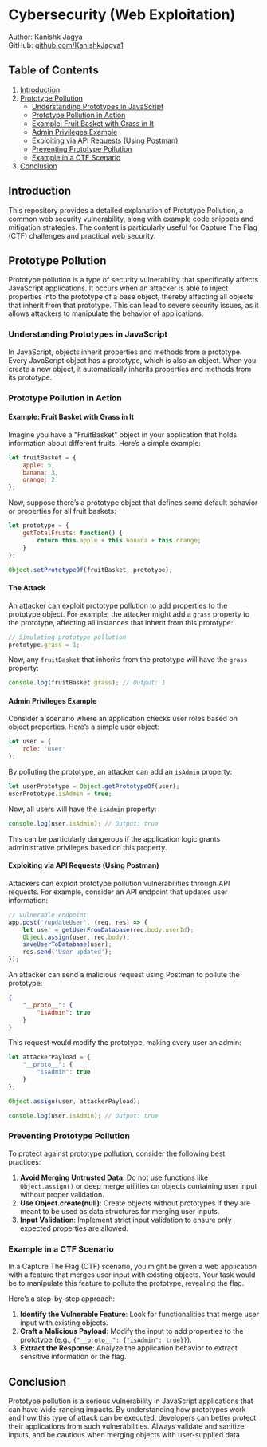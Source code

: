 # Cybersecurity (Web Exploitation)
Author: Kanishk Jagya  
GitHub: [github.com/KanishkJagya1](https://github.com/KanishkJagya1)

## Table of Contents
1. [Introduction](#introduction)
2. [Prototype Pollution](#prototype-pollution)
    - [Understanding Prototypes in JavaScript](#understanding-prototypes-in-javascript)
    - [Prototype Pollution in Action](#prototype-pollution-in-action)
    - [Example: Fruit Basket with Grass in It](#example-fruit-basket-with-grass-in-it)
    - [Admin Privileges Example](#admin-privileges-example)
    - [Exploiting via API Requests (Using Postman)](#exploiting-via-api-requests-using-postman)
    - [Preventing Prototype Pollution](#preventing-prototype-pollution)
    - [Example in a CTF Scenario](#example-in-a-ctf-scenario)
3. [Conclusion](#conclusion)

## Introduction
This repository provides a detailed explanation of Prototype Pollution, a common web security vulnerability, along with example code snippets and mitigation strategies. The content is particularly useful for Capture The Flag (CTF) challenges and practical web security.

## Prototype Pollution
Prototype pollution is a type of security vulnerability that specifically affects JavaScript applications. It occurs when an attacker is able to inject properties into the prototype of a base object, thereby affecting all objects that inherit from that prototype. This can lead to severe security issues, as it allows attackers to manipulate the behavior of applications.

### Understanding Prototypes in JavaScript
In JavaScript, objects inherit properties and methods from a prototype. Every JavaScript object has a prototype, which is also an object. When you create a new object, it automatically inherits properties and methods from its prototype.

### Prototype Pollution in Action
#### Example: Fruit Basket with Grass in It
Imagine you have a "FruitBasket" object in your application that holds information about different fruits. Here’s a simple example:

```javascript
let fruitBasket = {
    apple: 5,
    banana: 3,
    orange: 2
};
```

Now, suppose there’s a prototype object that defines some default behavior or properties for all fruit baskets:

```javascript
let prototype = {
    getTotalFruits: function() {
        return this.apple + this.banana + this.orange;
    }
};

Object.setPrototypeOf(fruitBasket, prototype);
```

#### The Attack
An attacker can exploit prototype pollution to add properties to the prototype object. For example, the attacker might add a `grass` property to the prototype, affecting all instances that inherit from this prototype:

```javascript
// Simulating prototype pollution
prototype.grass = 1;
```

Now, any `fruitBasket` that inherits from the prototype will have the `grass` property:

```javascript
console.log(fruitBasket.grass); // Output: 1
```

#### Admin Privileges Example
Consider a scenario where an application checks user roles based on object properties. Here’s a simple user object:

```javascript
let user = {
    role: 'user'
};
```

By polluting the prototype, an attacker can add an `isAdmin` property:

```javascript
let userPrototype = Object.getPrototypeOf(user);
userPrototype.isAdmin = true;
```

Now, all users will have the `isAdmin` property:

```javascript
console.log(user.isAdmin); // Output: true
```

This can be particularly dangerous if the application logic grants administrative privileges based on this property.

#### Exploiting via API Requests (Using Postman)
Attackers can exploit prototype pollution vulnerabilities through API requests. For example, consider an API endpoint that updates user information:

```javascript
// Vulnerable endpoint
app.post('/updateUser', (req, res) => {
    let user = getUserFromDatabase(req.body.userId);
    Object.assign(user, req.body);
    saveUserToDatabase(user);
    res.send('User updated');
});
```

An attacker can send a malicious request using Postman to pollute the prototype:

```json
{
    "__proto__": {
        "isAdmin": true
    }
}
```

This request would modify the prototype, making every user an admin:

```javascript
let attackerPayload = {
    "__proto__": {
        "isAdmin": true
    }
};

Object.assign(user, attackerPayload);

console.log(user.isAdmin); // Output: true
```

### Preventing Prototype Pollution
To protect against prototype pollution, consider the following best practices:

1. **Avoid Merging Untrusted Data**: Do not use functions like `Object.assign()` or deep merge utilities on objects containing user input without proper validation.
2. **Use Object.create(null)**: Create objects without prototypes if they are meant to be used as data structures for merging user inputs.
3. **Input Validation**: Implement strict input validation to ensure only expected properties are allowed.

### Example in a CTF Scenario
In a Capture The Flag (CTF) scenario, you might be given a web application with a feature that merges user input with existing objects. Your task would be to manipulate this feature to pollute the prototype, revealing the flag.

Here’s a step-by-step approach:
1. **Identify the Vulnerable Feature**: Look for functionalities that merge user input with existing objects.
2. **Craft a Malicious Payload**: Modify the input to add properties to the prototype (e.g., `{"__proto__": {"isAdmin": true}}`).
3. **Extract the Response**: Analyze the application behavior to extract sensitive information or the flag.

## Conclusion
Prototype pollution is a serious vulnerability in JavaScript applications that can have wide-ranging impacts. By understanding how prototypes work and how this type of attack can be executed, developers can better protect their applications from such vulnerabilities. Always validate and sanitize inputs, and be cautious when merging objects with user-supplied data.